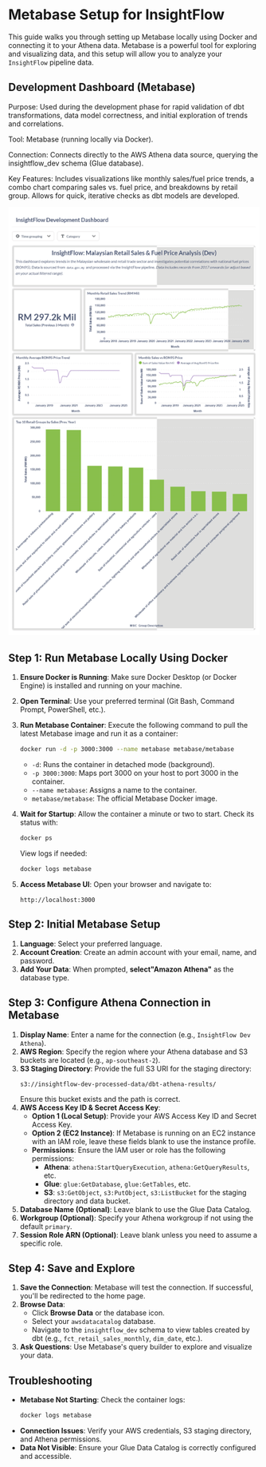 # Metabase Setup for InsightFlow

This guide walks you through setting up Metabase locally using Docker and connecting it to your Athena data. Metabase is a powerful tool for exploring and visualizing data, and this setup will allow you to analyze your `InsightFlow` pipeline data.

## Development Dashboard (Metabase)

Purpose: Used during the development phase for rapid validation of dbt transformations, data model correctness, and initial exploration of trends and correlations.

Tool: Metabase (running locally via Docker).

Connection: Connects directly to the AWS Athena data source, querying the insightflow_dev schema (Glue database).

Key Features: Includes visualizations like monthly sales/fuel price trends, a combo chart comparing sales vs. fuel price, and breakdowns by retail group. Allows for quick, iterative checks as dbt models are developed.

![InsightFlow Development Dashboard](../images/InsightFlow%20Development%20Dashboard-1.png)

## **Step 1: Run Metabase Locally Using Docker**

1. **Ensure Docker is Running**: Make sure Docker Desktop (or Docker Engine) is installed and running on your machine.
2. **Open Terminal**: Use your preferred terminal (Git Bash, Command Prompt, PowerShell, etc.).
3. **Run Metabase Container**: Execute the following command to pull the latest Metabase image and run it as a container:
   ```bash
   docker run -d -p 3000:3000 --name metabase metabase/metabase
   ```
   - `-d`: Runs the container in detached mode (background).
   - `-p 3000:3000`: Maps port 3000 on your host to port 3000 in the container.
   - `--name metabase`: Assigns a name to the container.
   - `metabase/metabase`: The official Metabase Docker image.

4. **Wait for Startup**: Allow the container a minute or two to start. Check its status with:
   ```bash
   docker ps
   ```
   View logs if needed:
   ```bash
   docker logs metabase
   ```

5. **Access Metabase UI**: Open your browser and navigate to:
   ```
   http://localhost:3000
   ```


## **Step 2: Initial Metabase Setup**

1. **Language**: Select your preferred language.
2. **Account Creation**: Create an admin account with your email, name, and password.
3. **Add Your Data**: When prompted,  **select"Amazon Athena"** as the database type.


## **Step 3: Configure Athena Connection in Metabase**

1. **Display Name**: Enter a name for the connection (e.g., `InsightFlow Dev Athena`).
2. **AWS Region**: Specify the region where your Athena database and S3 buckets are located (e.g., `ap-southeast-2`).
3. **S3 Staging Directory**: Provide the full S3 URI for the staging directory:
   ```
   s3://insightflow-dev-processed-data/dbt-athena-results/
   ```
   Ensure this bucket exists and the path is correct.
4. **AWS Access Key ID & Secret Access Key**:
   - **Option 1 (Local Setup)**: Provide your AWS Access Key ID and Secret Access Key.
   - **Option 2 (EC2 Instance)**: If Metabase is running on an EC2 instance with an IAM role, leave these fields blank to use the instance profile.
   - **Permissions**: Ensure the IAM user or role has the following permissions:
     - **Athena**: `athena:StartQueryExecution`, `athena:GetQueryResults`, etc.
     - **Glue**: `glue:GetDatabase`, `glue:GetTables`, etc.
     - **S3**: `s3:GetObject`, `s3:PutObject`, `s3:ListBucket` for the staging directory and data bucket.
5. **Database Name (Optional)**: Leave blank to use the Glue Data Catalog.
6. **Workgroup (Optional)**: Specify your Athena workgroup if not using the default `primary`.
7. **Session Role ARN (Optional)**: Leave blank unless you need to assume a specific role.



## **Step 4: Save and Explore**

1. **Save the Connection**: Metabase will test the connection. If successful, you'll be redirected to the home page.
2. **Browse Data**:
   - Click **Browse Data** or the database icon.
   - Select your `awsdatacatalog` database.
   - Navigate to the `insightflow_dev` schema to view tables created by dbt (e.g., `fct_retail_sales_monthly`, `dim_date`, etc.).
3. **Ask Questions**: Use Metabase's query builder to explore and visualize your data.



## **Troubleshooting**

- **Metabase Not Starting**: Check the container logs:
  ```bash
  docker logs metabase
  ```
- **Connection Issues**: Verify your AWS credentials, S3 staging directory, and Athena permissions.
- **Data Not Visible**: Ensure your Glue Data Catalog is correctly configured and accessible.
